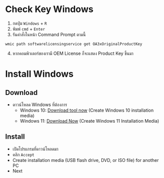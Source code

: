 # Check Key Windows
1. กดปุ่ม `Windows` + `R`
2. พิมพ์ `cmd` + `Enter`
3. รันคำสั่งในหน้า Command Prompt ตามนี้
```
wmic path softwarelicensingservice get OA3xOriginalProductKey
```
4. หากคอมพิวเตอร์ของเรามี OEM License ก็จะแสดง Product Key ขึ้นมา


# Install Windows
## Download
- ดาวน์โหลด Windows ที่ต้องการ
  - Windows 10: <a href="https://www.microsoft.com/en-gb/software-download/windows10">Download tool now</a> (Create Windows 10 installation media)
  - Windows 11: <a href="https://www.microsoft.com/en-gb/software-download/windows11">Download Now</a> (Create Windows 11 Installation Media)


## Install
- เปิดโปรแกรมที่ดาวน์โหลดมา
- คลิก `Accept`
- Create installation media (USB flash drive, DVD, or ISO file) for another PC
- Next
